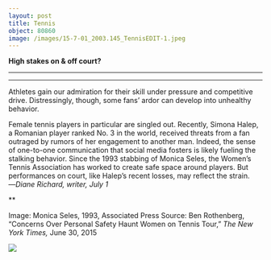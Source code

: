 ```yaml
---
layout: post
title: Tennis
object: 80860
image: /images/15-7-01_2003.145_TennisEDIT-1.jpeg
---
```

**High stakes on & off court?**

****

****

Athletes gain our admiration for their skill under pressure and competitive drive. Distressingly, though, some fans’ ardor can develop into unhealthy behavior.

Female tennis players in particular are singled out. Recently, Simona Halep, a Romanian player ranked No. 3 in the world, received threats from a fan outraged by rumors of her engagement to another man. Indeed, the sense of one-to-one communication that social media fosters is likely fueling the stalking behavior. Since the 1993 stabbing of Monica Seles, the Women’s Tennis Association has worked to create safe space around players. But performances on court, like Halep’s recent losses, may reflect the strain.   —*Diane Richard, writer, July 1*

**

Image: Monica Seles, 1993, Associated Press
 Source: Ben Rothenberg, “Concerns Over Personal Safety Haunt Women on Tennis Tour,” *The New York Times,* June 30, 2015 

![]({{siteurl.base}}/images/15-7-01_2003.145_TennisEDIT-1.jpeg)
